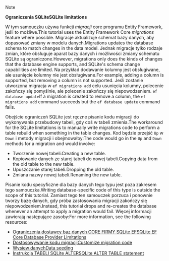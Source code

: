 > [!NOTE]
> 
> <span data-ttu-id="a19e1-101">**Ograniczenia SQLite**</span><span class="sxs-lookup"><span data-stu-id="a19e1-101">**SQLite limitations**</span></span>
>
> <span data-ttu-id="a19e1-102">W tym samouczku używa funkcji *migracji* core programu Entity Framework, jeśli to możliwe.</span><span class="sxs-lookup"><span data-stu-id="a19e1-102">This tutorial uses the Entity Framework Core *migrations* feature where possible.</span></span> <span data-ttu-id="a19e1-103">Migracje aktualizuje schemat bazy danych, aby dopasować zmiany w modelu danych.</span><span class="sxs-lookup"><span data-stu-id="a19e1-103">Migrations updates the database schema to match changes in the data model.</span></span> <span data-ttu-id="a19e1-104">Jednak migracje tylko rodzaje zmian, które obsługuje aparat bazy danych i możliwości zmiany schematu SQLite są ograniczone.</span><span class="sxs-lookup"><span data-stu-id="a19e1-104">However, migrations only does the kinds of changes that the database engine supports, and SQLite's schema change capabilities are limited.</span></span> <span data-ttu-id="a19e1-105">Na przykład dodawanie kolumny jest obsługiwane, ale usunięcie kolumny nie jest obsługiwane.</span><span class="sxs-lookup"><span data-stu-id="a19e1-105">For example, adding a column is supported, but removing a column is not supported.</span></span> <span data-ttu-id="a19e1-106">Jeśli zostanie utworzona migracja w `ef migrations add` celu usunięcia kolumny, polecenie zakończy się pomyślnie, ale polecenie zakończy się niepowodzeniem. `ef database update`</span><span class="sxs-lookup"><span data-stu-id="a19e1-106">If a migration is created to remove a column, the `ef migrations add` command succeeds but the `ef database update` command fails.</span></span> 
>
> <span data-ttu-id="a19e1-107">Obejście ograniczeń SQLite jest ręczne pisanie kodu migracji do wykonywania przebudowy tabeli, gdy coś w tabeli zmienia.</span><span class="sxs-lookup"><span data-stu-id="a19e1-107">The workaround for the SQLite limitations is to manually write migrations code to perform a table rebuild when something in the table changes.</span></span> <span data-ttu-id="a19e1-108">Kod będzie przejść `Up` w `Down` i metody migracji i obejmowałby:</span><span class="sxs-lookup"><span data-stu-id="a19e1-108">The code would go in the `Up` and `Down` methods for a migration and would involve:</span></span>
>
> * <span data-ttu-id="a19e1-109">Tworzenie nowej tabeli.</span><span class="sxs-lookup"><span data-stu-id="a19e1-109">Creating a new table.</span></span>
> * <span data-ttu-id="a19e1-110">Kopiowanie danych ze starej tabeli do nowej tabeli.</span><span class="sxs-lookup"><span data-stu-id="a19e1-110">Copying data from the old table to the new table.</span></span>
> * <span data-ttu-id="a19e1-111">Upuszczanie starej tabeli.</span><span class="sxs-lookup"><span data-stu-id="a19e1-111">Dropping the old table.</span></span>
> * <span data-ttu-id="a19e1-112">Zmiana nazwy nowej tabeli.</span><span class="sxs-lookup"><span data-stu-id="a19e1-112">Renaming the new table.</span></span>
>
> <span data-ttu-id="a19e1-113">Pisanie kodu specyficzne dla bazy danych tego typu jest poza zakresem tego samouczka.</span><span class="sxs-lookup"><span data-stu-id="a19e1-113">Writing database-specific code of this type is outside the scope of this tutorial.</span></span> <span data-ttu-id="a19e1-114">Zamiast tego ten samouczek porzuca i ponownie tworzy bazę danych, gdy próba zastosowania migracji zakończy się niepowodzeniem.</span><span class="sxs-lookup"><span data-stu-id="a19e1-114">Instead, this tutorial drops and re-creates the database whenever an attempt to apply a migration would fail.</span></span> <span data-ttu-id="a19e1-115">Więcej informacji zawierają następujące zasoby:</span><span class="sxs-lookup"><span data-stu-id="a19e1-115">For more information, see the following resources:</span></span>
>
> * [<span data-ttu-id="a19e1-116">Ograniczenia dostawcy baz danych CORE FIRMY SQLite EF</span><span class="sxs-lookup"><span data-stu-id="a19e1-116">SQLite EF Core Database Provider Limitations</span></span>](/ef/core/providers/sqlite/limitations)
> * [<span data-ttu-id="a19e1-117">Dostosowywanie kodu migracji</span><span class="sxs-lookup"><span data-stu-id="a19e1-117">Customize migration code</span></span>](/ef/core/managing-schemas/migrations/#customize-migration-code)
> * [<span data-ttu-id="a19e1-118">Wysiew danych</span><span class="sxs-lookup"><span data-stu-id="a19e1-118">Data seeding</span></span>](/ef/core/modeling/data-seeding)
> * [<span data-ttu-id="a19e1-119">Instrukcja TABELI SQLite ALTER</span><span class="sxs-lookup"><span data-stu-id="a19e1-119">SQLite ALTER TABLE statement</span></span>](https://sqlite.org/lang_altertable.html)